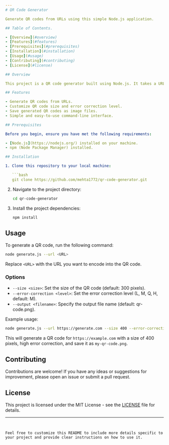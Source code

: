 ```yaml
---
# QR Code Generator

Generate QR codes from URLs using this simple Node.js application.

## Table of Contents.

- [Overview](#overview)
- [Features](#features)
- [Prerequisites](#prerequisites)
- [Installation](#installation)
- [Usage](#usage)
- [Contributing](#contributing)
- [License](#license)

## Overview

This project is a QR code generator built using Node.js. It takes a URL input and generates a QR code image that can be easily scanned to access the provided URL. QR codes are useful for various applications, such as sharing website links, Wi-Fi credentials, and more.

## Features

- Generate QR codes from URLs.
- Customize QR code size and error correction level.
- Save generated QR codes as image files.
- Simple and easy-to-use command-line interface.

## Prerequisites

Before you begin, ensure you have met the following requirements:

- [Node.js](https://nodejs.org/) installed on your machine.
- npm (Node Package Manager) installed.

## Installation

1. Clone this repository to your local machine:

   ```bash
   git clone https://github.com/mehta1772/qr-code-generator.git
   ```

2. Navigate to the project directory:

   ```bash
   cd qr-code-generator
   ```

3. Install the project dependencies:

   ```bash
   npm install
   ```

## Usage

To generate a QR code, run the following command:

```bash
node generate.js --url <URL>
```

Replace `<URL>` with the URL you want to encode into the QR code.

### Options

- `--size <size>`: Set the size of the QR code (default: 300 pixels).
- `--error-correction <level>`: Set the error correction level (L, M, Q, H, default: M).
- `--output <filename>`: Specify the output file name (default: qr-code.png).

Example usage:

```bash
node generate.js --url https://generate.com --size 400 --error-correction H --output my-qr-code.png
```

This will generate a QR code for `https://example.com` with a size of 400 pixels, high error correction, and save it as `my-qr-code.png`.

## Contributing

Contributions are welcome! If you have any ideas or suggestions for improvement, please open an issue or submit a pull request.

## License

This project is licensed under the MIT License - see the [LICENSE](LICENSE) file for details.

---
```


Feel free to customize this README to include more details specific to your project and provide clear instructions on how to use it.
